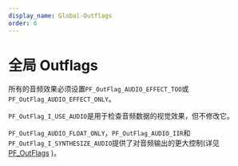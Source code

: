 ```yaml
---
display_name: Global-Outflags
order: 6
---
```


# 全局 Outflags

所有的音频效果必须设置`PF_OutFlag_AUDIO_EFFECT_TOO`或`PF_OutFlag_AUDIO_EFFECT_ONLY`。

`PF_OutFlag_I_USE_AUDIO`是用于检查音频数据的视觉效果，但不修改它。

`PF_OutFlag_AUDIO_FLOAT_ONLY`，`PF_OutFlag_AUDIO_IIR`和`PF_OutFlag_I_SYNTHESIZE_AUDIO`提供了对音频输出的更大控制(详见[PF_OutFlags](./effect-basics/PF_OutData.html) )。
